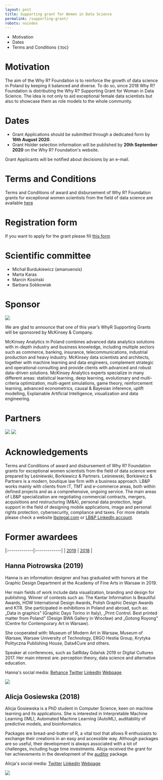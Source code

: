 ```yaml
---
layout: post
title: Supporting grant for Women in Data Science
permalink: /supporting-grant/
robots: noindex
---
```


* Motivation
* Dates
* Terms and Conditions
{:toc}

# Motivation

The aim of the Why R? Foundation is to reinforce the growth of data science in Poland by keeping it balanced and diverse. To do so, since 2018 Why R? Foundation is distributing the Why R? Supporting Grant for Woman in Data Science. The idea is not only to aid exceptional female data scientists but also to showcase them as role models to the whole community.    

# Dates

- Grant Applications should be submitted through a dedicated form by **16th August 2020**.
- Grant Holder selection information will be published by **20th September 2020** on the Why R? Foundation's website.

Grant Applicants will be notified about decisions by an e-mail.

# Terms and Conditions

Terms and Conditions of award and disbursement of Why R? Foundation grants for exceptional women scientists from the field of data science are available [here](http://whyr.pl/foundation/terms-and-conditions.pdf)

# Registration form

If you want to apply for the grant please fill [this form](https://forms.gle/pHrFD7DL7cHC1N2z7)

# Scientific committee

- Michał Burdukiewicz (amanuensis)
- Marta Karas
- Marcin Kosiński
- Barbara Sobkowiak

# Sponsor

<img src="/foundation/images/fulls/supporting-grant/mck.png" class="fit image">

We are glad to announce that one of this year’s WhyR Supporting Grants will be sponsored by McKinsey & Company. 

McKinsey Analytics in Poland combines advanced data analytics solutions with in-depth industry and business knowledge, including multiple sectors such as commerce, banking, insurance, telecommunications, industrial production and heavy industry. McKinsey data scientists and architects, together with machine learning and data engineers, complement strategic and operational consulting and provide clients with advanced and robust data-driven solutions. McKinsey Analytics experts specialize in many different areas: statistical learning, deep learning, evolutionary and multi-criteria optimization, multi-agent simulations, game theory, reinforcement learning, advanced econometrics, causal & Bayesian inference, uplift modelling, Explainable Artificial Intelligence, visualization and data engineering.

# Partners

<img src="/foundation/images/fulls/supporting-grant/wimlds2.png" class="fit left">
<img src="/foundation/images/fulls/supporting-grant/rladies.png" class="fit right">

# Acknowledgements

Terms and Conditions of award and disbursement of Why R? Foundation grants for exceptional women scientists from the field of data science were prepared by Leśniewski, Borkiewicz & Partners.
Leśniewski, Borkiewicz & Partners is a modern, boutique law firm with a business approach. LB&P works mainly with clients from IT, TMT and e-commerce areas, both within defined projects and as a comprehensive, ongoing service. The main areas of LB&P specialization are negotiating commercial contracts, mergers, acquisitions and restructuring (M&A), personal data protection, legal support in the field of designing mobile applications, image and personal rights protection, cybersecurity, compliance and taxes.
For more details please check a website [lbplegal.com](https://lbplegal.com/) or [LB&P LinkedIn account](https://www.linkedin.com/company/lbplegal/).


# Former awardees

|:-------------|:-------------|
| [2019](#hanna-piotrowska-2019) |  [2018](#alicja-gosiewska-2018) |

## Hanna Piotrowska (2019)

Hanna is an information designer and has graduated with honors at the Graphic Design Department at the Academy of Fine Arts in Warsaw in 2019. 

Her main fields of work include data visualization, branding and design for publishing. Winner of contests such as: The Kantar Information Is Beautiful Awards, HOW International Design Awards, Polish Graphic Design Awards and KTR. She participated in exhibitions in Poland and abroad, such as: „Data in graphics” (Graphic Days Torino in Italy), „Print Control. Best printed matter from Poland” (Design BWA Gallery in Wrocław) and „Gotong Royong” (Centre for Contemporary Art in Warsaw). 

She cooperated with: Museum of Modern Art in Warsaw, Museum of Warsaw, Warsaw University of Technology, ERGO Hestia Group, Krytyka Polityczna Publishing House, Data4Cure and others. 

Speaker at conferences, such as SatRday Gdańsk 2019 or Digital Cultures 2017. Her main interest are: perception theory, data science and alternative education.

Hanna's social media: [Behance](https://www.behance.net/hannapio) [Twitter](https://twitter.com/hannapio) [LinkedIn](https://www.linkedin.com/in/hanna-piotrowska-dyrcz-2536214b/) [Webpage](http://hannapiotrowska.com/)

<img src="/foundation/images/fulls/supporting-grant/hp-mini.jpg" class="fit image">

## Alicja Gosiewska (2018)

Alicja Gosiewska is a PhD student in Computer Science, keen on machine learning and its applications. She is interested in Interpretable Machine Learning (IML), Automated Machine Learning (AutoML), auditability of predictive models, and bioinformatics.

Packages are bread-and-butter of R, a vital tool that allows R enthusiasts to exchange their creations in an easy and accessible way. Although packages are so useful, their development is always associated with a lot of challenges, including huge time investments. Alicja received the grant for her achievements in the development of the [auditor](https://github.com/MI2DataLab/auditor) package.

Alicja's social media: [Twitter](https://twitter.com/alicjagosiewska) [Linkedin](https://www.linkedin.com/in/alicja-gosiewska/) [Webpage](http://gosiewska.com/)

<img src="/foundation/images/fulls/supporting-grant/ag-mini.jpg" class="fit image">